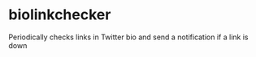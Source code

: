 # biolinkchecker
Periodically checks links in Twitter bio and send a notification if a link is down
